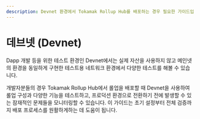 ```yaml
---
description: Devnet 환경에서 Tokamak Rollup Hub를 배포하는 경우 필요한 가이드입니다.
---
```


# 데브넷 (Devnet)

Dapp 개발 등을 위한 테스트 환경인 Devnet에서는 실제 자산을 사용하지 않고 메인넷의 환경을 동일하게 구현한 테스트용 네트워크 환경에서 다양한 테스트를 해볼 수 있습니다.

개발자분들의 경우 Tokamak Rollup Hub에서 롤업을 배포할 때 Devnet을 사용하여 롤업 구성과 다양한 기능을 테스트하고, 프로덕션 환경으로 전환하기 전에 발생할 수 있는 잠재적인 문제들을 모니터링할 수 있습니다. 이 가이드는 초기 설정부터 전체 검증까지 배포 프로세스를 원활하게하는 데 도움이 됩니다.
